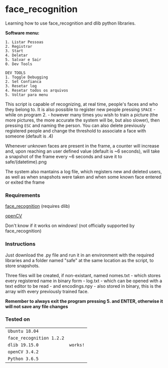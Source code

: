 # face_recognition
Learning how to use face_recognition and dlib python libraries.

**Software menu:**

```
1. Listar Pessoas
2. Registrar
3. Start
4. Deletar
5. Salvar e Sair
0. Dev Tools

DEV TOOLS
1. Toggle Debugging
2. Set Confianca
3. Resetar log
4. Resetar todos os arquivos
5. Voltar para menu
```

This script is capable of recognizing, at real time, people's faces and who they belong to. It is also possible to register new people pressing `SPACE` - while on program 2. - however many times you wish to train a picture (the more pictures, the more accurate the system will be, but also slower), then pressing `ESC` and naming the person. You can also delete previously registered people and change the threshold to associate a face with someone (default is .4)

Whenever unknown faces are present in the frame, a counter will increase and, upon reaching an user defined value (default is ~6 seconds), will take a snapshot of the frame every ~6 seconds and save it to safe/{datetime}.png

The system also mantains a log file, which registers new and deleted users, as well as when snapshots were taken and when some known face entered or exited the frame

### Requirements
[face_recognition](https://github.com/ageitgey/face_recognition) (requires dlib)

[openCV](https://opencv.org/)

Don't know if it works on windows! (not officially supported by face_recognition)

### Instructions

Just download the .py file and run it in an environment with the required libraries and a folder named "safe" at the same location as the script, to store snapshots.

Three files will be created, if non-existant, named nomes.txt - which stores every registered name in binary form - log.txt - which can be opened with a text editor to be read - and encodings.npy - also stored in binary, this is the array with every previously trained face.

**Remember to always exit the program pressing 5. and ENTER, otherwise it will not save any file changes**

### Tested on

|   |   |
|---|---|
| `Ubuntu 18.04`          ||
| `face_recognition 1.2.2`||
| `dlib 19.15.0`          |`works!`|
| `openCV 3.4.2`          ||
| `Python 3.6.5`          ||
